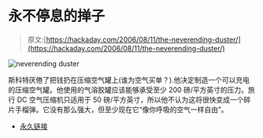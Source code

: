 # 永不停息的掸子

> 原文:[https://hackaday.com/2006/08/11/the-neverending-duster/](https://hackaday.com/2006/08/11/the-neverending-duster/)

![neverending duster](../Images/d2d21ee5088835edb131f9213ab967c7.png)

斯科特厌倦了把钱扔在压缩空气罐上(谁为空气买单？).他决定制造一个可以充电的压缩空气罐。他使用的气溶胶罐应该能够承受至少 200 磅/平方英寸的压力。旅行 DC 空气压缩机只适用于 50 磅/平方英寸，所以他不认为这将很快变成一个碎片手榴弹。它没有那么强大，但至少现在它“像你呼吸的空气一样自由”。

*   [永久链接](http://www.potchky.com/project.php?p=5)